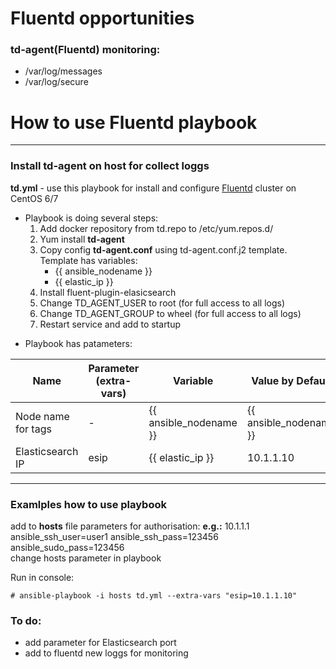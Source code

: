 # Fluentd opportunities

### td-agent(Fluentd) monitoring:

* /var/log/messages
* /var/log/secure

# How to use Fluentd playbook <br/> 
***
### Install td-agent on host for collect loggs

**td.yml** - use this playbook for install and configure [Fluentd](http://www.fluentd.org/) cluster on CentOS 6/7 

* Playbook is doing several steps:
    1. Add docker repository from td.repo to /etc/yum.repos.d/
    2. Yum install **td-agent**
    3. Copy config **td-agent.conf** using td-agent.conf.j2 template. 
       <br/> Template has variables: 
       * {{ ansible_nodename }}
       * {{ elastic_ip }}
    4. Install fluent-plugin-elasicsearch
    5. Change TD_AGENT_USER to root (for full access to all logs)
    6. Change TD_AGENT_GROUP to wheel (for full access to all logs)
    7. Restart service and add to startup
    
+ Playbook has patameters:

Name | Parameter (extra-vars)  | Variable | Value by Default
------------- | ------------ | ------------ | ------------
Node name for tags | -  |{{ ansible_nodename }} | {{ ansible_nodename }}
Elasticsearch IP | esip | {{ elastic_ip }} | 10.1.1.10

***
### Examlples how to use playbook

add to **hosts** file parameters for authorisation: **e.g.:** 10.1.1.1 ansible_ssh_user=user1 ansible_ssh_pass=123456 ansible_sudo_pass=123456
<br/>change hosts parameter in playbook

Run in console:
~~~~
# ansible-playbook -i hosts td.yml --extra-vars "esip=10.1.1.10"
~~~~

### To do:
* add parameter for Elasticsearch port
* add to fluentd new loggs for monitoring
